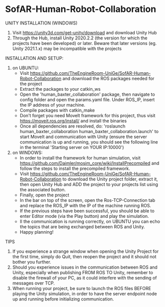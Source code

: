 # SofAR-Human-Robot-Collaboration

UNITY INSTALLATION (WINDOWS)
1) Visit https://unity3d.com/get-unity/download and download Unity Hub
2) Through the Hub, install Unity 2020.2.2 (the version for which the projects have been developed) or later. Beware that later versions (eg. Unity 2021.1.x) may be incompatible with the projects

INSTALLATION AND SETUP:
1) on UBUNTU:
	- Visit https://github.com/TheEngineRoom-UniGe/SofAR-Human-Robot-Collaboration and download the ROS packages needed for the project
	- Extract the packages to your catkin_ws
	- Open the 'human_baxter_collaboration' package, then navigate to config folder and open the params.yaml file. Under ROS_IP, insert the IP address of your machine.
	- Compile packages with catkin_make
	- Don't forget you need MoveIt framework for this project, thus visit https://moveit.ros.org/install/ and install the binaries
	- Once all dependencies are resolved, do: 'roslaunch human_baxter_collaboration human_baxter_collaboration.launch' to start MoveIt and communication with Unity (ensure the server communication is up and running, you should see the following line in the terminal 'Starting server on YOUR IP:10000')
2) on WINDOWS:
	- In order to install the framework for human simulation, visit https://github.com/Daimler/mosim_core/wiki/InstallPrecompiled and follow the steps to install the precompiled framework.
	- Visit https://github.com/TheEngineRoom-UniGe/SofAR-Human-Robot-Collaboration to download the Unity project folder, extract it, then open Unity Hub and ADD the project to your projects list using the associated button.
	- Finally, open the project
	- In the bar on top of the screen, open the Ros-TCP-Connection tab and replace the ROS_IP with the IP of the machine running ROS.
	- If the previous steps have been successful, you should be able to enter Editor mode (via the Play button) and play the simulation. 
	- Il the communication is running correctly, on UBUNTU you can echo the topics that are being exchanged between ROS and Unity.
	- Happy planning!

TIPS
1) If you experience a strange window when opening the Unity Project for the first time, simply do Quit, then reopen the project and it should not bother you further.
2) Should you experience issues in the communication between ROS and Unity, especially when publishing FROM ROS TO Unity, remember to disable the firewall of your PC, as it could interfere with the sending of messages over TCP.
3) When running your project, be sure to launch the ROS files BEFORE playing the Unity simulation, in order to have the server endpoint node up and running before initializing communication.
